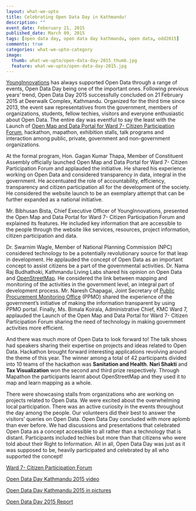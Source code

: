```yaml
---
layout: what-we-upto 
title: Celebrating Open Data Day in Kathmandu!
description: ""
event_date: Feberuary 21, 2015
published_date: March 09, 2015
tags: [open data day, open data day kathmandu, open data, odd2015]
comments: true
categories: what-we-upto-category
image:
  thumb: what-we-upto/open-data-day-2015_thumb.jpg
  feature: what-we-upto/open-data-day-2015.jpg
---
```


[YoungInnovations](http://younginnovations.com.np) has always supported Open Data through a range of events, Open Data Day being one of the important ones. Following previous years’ trend, Open Data Day 2015 successfully concluded on 21 February 2015 at Deerwalk Complex, Kathmandu. Organized for the third time since 2013, the event saw representatives from the government, members of organizations, students, fellow techies, visitors and everyone enthusiastic about Open Data. The entire day was eventful to say the least with the Launch of [Open Map and Data Portal for Ward 7- Citizen Participation Forum](http://model4g.com/), hackathon, mapathon, exhibition stalls, talk programs and interaction among public, private, government and non-government organizations. 

At the formal program, Hon. Gagan Kumar Thapa, Member of Constituent Assembly officially launched Open Map and Data Portal for Ward 7- Citizen Participation Forum and applauded the initiative. He shared his experience working on Open Data and considered transparency in data, integral in the government. He accentuated the role of accountability, efficiency, transparency and citizen participation all for the development of the society. He considered the website launch to be an exemplary attempt that can be further expanded as a national initiative.

Mr. Bibhusan Bista, Chief Executive Officer of YoungInnovations, presented the Open Map and Data Portal for Ward 7- Citizen Participation Forum and explained its features. He included key information that are accessible to the people through the website like services, resources, project information, citizen participation and data.

Dr. Swarnim Wagle, Member of National Planning Commission (NPC) considered technology to be a potentially revolutionary source for that leap in development. He applauded the concept of Open Data as an important concept to assist citizens be a part of the governmental activities. Dr. Nama Raj Budhathoki, Kathmandu Living Labs shared his opinion on Open Data and [OpenStreetMap](http://www.openstreetmap.org/). He considered the link between mapping and monitoring of the activities in the government level, an integral part of development process. Mr. Naresh Chapagai, Joint Secretary of [Public Procurement Monitoring Office](http://www.ppmo.gov.np/) (PPMO) shared the experience of the government’s initiative of making the information transparent by using PPMO portal. Finally, Ms. Bimala Koirala, Administrative Chief, KMC  Ward 7, applauded the Launch of the Open Map and Data Portal for Ward 7- Citizen Participation Forum sharing the need of technology in making government activities more efficient. 

And there was much more of Open Data to look forward to! The talk shows had speakers sharing their expertise on projects and ideas related to Open Data. Hackathon brought forward interesting applications revolving around the theme of this year. The winner among a total of 42 participants divided into 10 teams of the hackathon was **Sanitation and Health**. **Nari Shakti** and **Tax Visualization** won the second and third prize respectively.  Through Mapathon the participants learnt about OpenStreetMap and they used it to map and learn mapping as a whole.

There were showcasing stalls from organizations who are working on projects related to Open Data. We were excited about the overwhelming local participation. There was an active curiosity in the events throughout the day among the people. Our volunteers did their best to answer the visitors’ queries on Open Data. Open Data Day concluded with more aplomb than ever before. We had discussions and presentations that celebrated Open Data as a concept accessible to all rather than a technology that is distant. Participants included techies but more than that citizens who were told about their Right to Information. All in all, Open Data Day was just as it was supposed to be, heavily participated and celebrated by all who supported the concept!

[Ward 7- Citizen Participation Forum](http://model4g.net)

[Open Data Day Kathmandu 2015 video](https://www.youtube.com/watch?v=LZSviwtWBDU)

[Open Data Day Kathmandu 2015 in pictures](http://ow.ly/JItMQ)

[Open Data Day 2015 Report](http://younginnovations.com.np/uploads/Report-ODD2015Kathmandu.pdf)